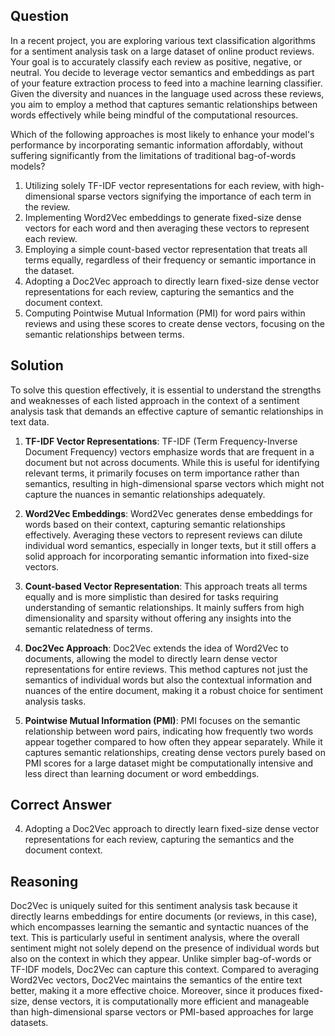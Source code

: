 ## Question
In a recent project, you are exploring various text classification algorithms for a sentiment analysis task on a large dataset of online product reviews. Your goal is to accurately classify each review as positive, negative, or neutral. You decide to leverage vector semantics and embeddings as part of your feature extraction process to feed into a machine learning classifier. Given the diversity and nuances in the language used across these reviews, you aim to employ a method that captures semantic relationships between words effectively while being mindful of the computational resources.

Which of the following approaches is most likely to enhance your model's performance by incorporating semantic information affordably, without suffering significantly from the limitations of traditional bag-of-words models?

1. Utilizing solely TF-IDF vector representations for each review, with high-dimensional sparse vectors signifying the importance of each term in the review.
2. Implementing Word2Vec embeddings to generate fixed-size dense vectors for each word and then averaging these vectors to represent each review.
3. Employing a simple count-based vector representation that treats all terms equally, regardless of their frequency or semantic importance in the dataset.
4. Adopting a Doc2Vec approach to directly learn fixed-size dense vector representations for each review, capturing the semantics and the document context.
5. Computing Pointwise Mutual Information (PMI) for word pairs within reviews and using these scores to create dense vectors, focusing on the semantic relationships between terms.

## Solution

To solve this question effectively, it is essential to understand the strengths and weaknesses of each listed approach in the context of a sentiment analysis task that demands an effective capture of semantic relationships in text data.

1. **TF-IDF Vector Representations**: TF-IDF (Term Frequency-Inverse Document Frequency) vectors emphasize words that are frequent in a document but not across documents. While this is useful for identifying relevant terms, it primarily focuses on term importance rather than semantics, resulting in high-dimensional sparse vectors which might not capture the nuances in semantic relationships adequately.

2. **Word2Vec Embeddings**: Word2Vec generates dense embeddings for words based on their context, capturing semantic relationships effectively. Averaging these vectors to represent reviews can dilute individual word semantics, especially in longer texts, but it still offers a solid approach for incorporating semantic information into fixed-size vectors.

3. **Count-based Vector Representation**: This approach treats all terms equally and is more simplistic than desired for tasks requiring understanding of semantic relationships. It mainly suffers from high dimensionality and sparsity without offering any insights into the semantic relatedness of terms.

4. **Doc2Vec Approach**: Doc2Vec extends the idea of Word2Vec to documents, allowing the model to directly learn dense vector representations for entire reviews. This method captures not just the semantics of individual words but also the contextual information and nuances of the entire document, making it a robust choice for sentiment analysis tasks.

5. **Pointwise Mutual Information (PMI)**: PMI focuses on the semantic relationship between word pairs, indicating how frequently two words appear together compared to how often they appear separately. While it captures semantic relationships, creating dense vectors purely based on PMI scores for a large dataset might be computationally intensive and less direct than learning document or word embeddings.

## Correct Answer

4. Adopting a Doc2Vec approach to directly learn fixed-size dense vector representations for each review, capturing the semantics and the document context.

## Reasoning

Doc2Vec is uniquely suited for this sentiment analysis task because it directly learns embeddings for entire documents (or reviews, in this case), which encompasses learning the semantic and syntactic nuances of the text. This is particularly useful in sentiment analysis, where the overall sentiment might not solely depend on the presence of individual words but also on the context in which they appear. Unlike simpler bag-of-words or TF-IDF models, Doc2Vec can capture this context. Compared to averaging Word2Vec vectors, Doc2Vec maintains the semantics of the entire text better, making it a more effective choice. Moreover, since it produces fixed-size, dense vectors, it is computationally more efficient and manageable than high-dimensional sparse vectors or PMI-based approaches for large datasets.
